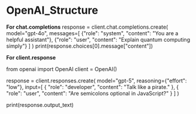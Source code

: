 # OpenAI_Structure

**For chat.completions**
response = client.chat.completions.create(
    model="gpt-4o",
    messages=[
        {"role": "system", "content": "You are a helpful assistant"},
        {"role": "user", "content": "Explain quantum computing simply"}
    ]
)
print(response.choices[0].message["content"])


**For client.response**

from openai import OpenAI
client = OpenAI()

response = client.responses.create(
    model="gpt-5",
    reasoning={"effort": "low"},
    input=[
        {
            "role": "developer",
            "content": "Talk like a pirate."
        },
        {
            "role": "user",
            "content": "Are semicolons optional in JavaScript?"
        }
    ]
)

print(response.output_text)

